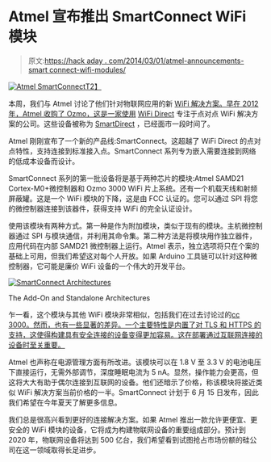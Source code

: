 # Atmel 宣布推出 SmartConnect WiFi 模块

> 原文:[https://hack aday . com/2014/03/01/atmel-announcements-smart connect-wifi-modules/](https://hackaday.com/2014/03/01/atmel-announces-smartconnect-wifi-modules/)

[![Atmel SmartConnect](../Images/b791d39df0ae36e4ff2828516b7ef982.png)T2】](http://hackaday.com/2014/03/01/atmel-announces-smartconnect-wifi-modules/atmel-smartconnect/)

本周，我们与 Atmel 讨论了他们针对物联网应用的新 [WiFi 解决方案。早在 2012 年，Atmel 收购了 Ozmo，这是一家使用](http://atmelcorporation.wordpress.com/2014/02/24/atmels-smartconnect-targets-the-iot/) [WiFi Direct](http://en.wikipedia.org/wiki/Wi-Fi_Direct) 专注于点对点 WiFi 解决方案的公司。这些设备被称为 [SmartDirect](http://www.atmel.ca/products/wireless/wifi/wi-fi_direct.aspx "Atmel SmartDirect") ，已经面市一段时间了。

Atmel 刚刚宣布了一个新的产品线:SmartConnect。这超越了 WiFi Direct 的点对点特性，支持连接到标准接入点。SmartConnect 系列专为嵌入需要连接到网络的低成本设备而设计。

SmartConnect 系列的第一批设备将是基于两种芯片的模块:Atmel SAMD21 Cortex-M0+微控制器和 Ozmo 3000 WiFi 片上系统。还有一个机载天线和射频屏蔽罐。这是一个 WiFi 模块的下降，这是由 FCC 认证的。您可以通过 SPI 将您的微控制器连接到该器件，获得支持 WiFi 的完全认证设计。

使用该模块有两种方式。第一种是作为附加模块，类似于现有的模块。主机微控制器通过 SPI 与模块通信，并利用其命令集。第二种方法是将模块用作独立器件，应用代码在内部 SAMD21 微控制器上运行。Atmel 表示，独立选项将只在个案的基础上可用，但我们希望这对每个人开放。如果 Arduino 工具链可以针对这种微控制器，它可能是廉价 WiFi 设备的一个伟大的开发平台。

[![SmartConnect Architectures](../Images/173e827dc82f71297e64fa009855a720.png)](http://hackaday.com/2014/03/01/atmel-announces-smartconnect-wifi-modules/atmel-smartconnect-modes/)

The Add-On and Standalone Architectures

乍一看，这个模块与其他 WiFi 模块非常相似，包括我们在过去讨论过的[cc 3000。然而，也有一些显著的差异。一个主要特性是内置了对 TLS 和 HTTPS 的支持，这使得构建具有安全连接的设备变得更加容易。这在部署通过互联网连接的设备时至关重要。](http://hackaday.com/2013/01/12/finally-ti-is-producing-simple-cheap-wifi-modules/ "Finally, TI is producing simple, cheap WiFi modules")

Atmel 也声称在电源管理方面有所改进。该模块可以在 1.8 V 至 3.3 V 的电池电压下直接运行，无需外部调节，深度睡眠电流为 5 nA。显然，操作能力会更高，但这将大大有助于偶尔连接到互联网的设备。他们还暗示了价格，称该模块将接近类似 WiFi 解决方案当前价格的一半。SmartConnect 计划于 6 月 15 日发布，因此我们希望在今年夏天了解更多信息。

我们总是很高兴看到更好的连接解决方案。如果 Atmel 推出一款允许更便宜、更安全的 WiFi 模块的设备，它将成为构建物联网设备的重要组成部分。预计到 2020 年，物联网设备将达到 500 亿台，我们希望看到试图抢占市场份额的硅公司在这一领域取得长足进步。